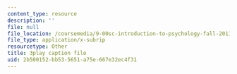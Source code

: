 ```yaml
---
content_type: resource
description: ''
file: null
file_location: /coursemedia/9-00sc-introduction-to-psychology-fall-2011/2b500152bb535651a75e667e32ec4f31_lanmHS0JwYI.vtt
file_type: application/x-subrip
resourcetype: Other
title: 3play caption file
uid: 2b500152-bb53-5651-a75e-667e32ec4f31
---
```

